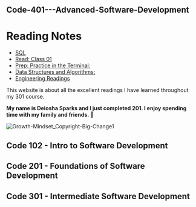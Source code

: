 ## Code-401---Advanced-Software-Development

# Reading Notes

* [SQL](/401/SQL.md)
* [Read: Class 01](/401/Read%3A%20Class%2001.md)
* [Prep: Practice in the Terminal:](/401/Prep%3A%20Practice%20in%20the%20Terminal.md)
* [Data Structures and Algorithms:](/401/Data%20Structures%20and%20Algorithms.md)
* [Engineering Readings](/401/Engineering%20Readings.md)

This website is about all the excellent readings I have learned throughout my 301 course.

**My name is Deiosha Sparks and I just completed 201. I enjoy spending time with my family and friends. :white_heart:**

![Growth-Mindset_Copyright-Big-Change1](https://user-images.githubusercontent.com/113928893/203171165-91c9ea39-4f79-4235-a715-25a75516d131.jpg)

## Code 102 - Intro to Software Development

## Code 201 - Foundations of Software Development

## Code 301 - Intermediate Software Development
